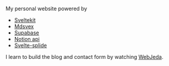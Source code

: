 My personal website powered by 

- [Sveltekit](https://kit.svelte.dev)
- [Mdsvex ](https://mdsvex.pngwn.io)
- [Supabase](https://app.supabase.io)
- [Notion api](https://developers.notion.com)
- [Svelte-splide](https://splidejs.com/integration/svelte-splide/)

I learn to build the blog and contact form by watching [WebJeda](https://www.youtube.com/c/WebJeda).